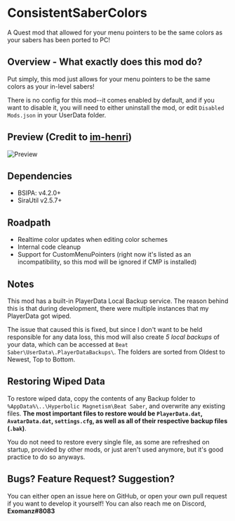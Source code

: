 # ConsistentSaberColors
A Quest mod that allowed for your menu pointers to be the same colors as your sabers has been ported to PC!

## Overview - What exactly does this mod do?
Put simply, this mod just allows for your menu pointers to be the same colors as your in-level sabers!

There is no config for this mod--it comes enabled by default, and if you want to disable it, you will need to either uninstall the mod, or edit `Disabled Mods.json` in your UserData folder.

## Preview (Credit to [im-henri](https://github.com/im-henri/))
![Preview](https://github.com/im-henri/QonsistentSaberColors/blob/master/Animation.gif)

## Dependencies
- BSIPA: v4.2.0+
- SiraUtil v2.5.7+

## Roadpath
- Realtime color updates when editing color schemes
- Internal code cleanup
- Support for CustomMenuPointers (right now it's listed as an incompatibility, so this mod will be ignored if CMP is installed)

## Notes
This mod has a built-in PlayerData Local Backup service. The reason behind this is that during development, there were multiple instances that my PlayerData got wiped. 

The issue that caused this is fixed, but since I don't want to be held responsible for any data loss, this mod will also create *5 local backups* of your data, which can be accessed at `Beat Saber\UserData\.PlayerDataBackups\`. The folders are sorted from Oldest to Newest, Top to Bottom.

## Restoring Wiped Data
To restore wiped data, copy the contents of any Backup folder to `%AppData%\..\Hyperbolic Magnetism\Beat Saber`, and overwrite any existing files. **The most important files to restore would be `PlayerData.dat`, `AvatarData.dat`, `settings.cfg`, as well as all of their respective backup files (`.bak`)**. 

You do not need to restore every single file, as some are refreshed on startup, provided by other mods, or just aren't used anymore, but it's good practice to do so anyways.

## Bugs? Feature Request? Suggestion?
You can either open an issue here on GitHub, or open your own pull request if you want to develop it yourself! You can also reach me on Discord, **Exomanz#8083**
